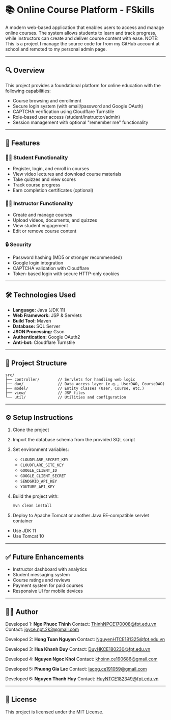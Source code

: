 # 📚 Online Course Platform - FSkills

A modern web-based application that enables users to access and manage online courses. The system allows students to learn and track progress, while instructors can create and deliver course content with ease.
NOTE: This is a project I manage the source code for from my GitHub account at school and remoted to my personal admin page.

---

## 🔍 Overview

This project provides a foundational platform for online education with the following capabilities:

* Course browsing and enrollment
* Secure login system (with email/password and Google OAuth)
* CAPTCHA verification using Cloudflare Turnstile
* Role-based user access (student/instructor/admin)
* Session management with optional "remember me" functionality

---

## 🚀 Features

### 👩‍🎓 Student Functionality

* Register, login, and enroll in courses
* View video lectures and download course materials
* Take quizzes and view scores
* Track course progress
* Earn completion certificates (optional)

### 👨‍🏫 Instructor Functionality

* Create and manage courses
* Upload videos, documents, and quizzes
* View student engagement
* Edit or remove course content

### 🔒 Security

* Password hashing (MD5 or stronger recommended)
* Google login integration
* CAPTCHA validation with Cloudflare
* Token-based login with secure HTTP-only cookies

---

## 🛠️ Technologies Used

* **Language:** Java (JDK 11)
* **Web Framework:** JSP & Servlets
* **Build Tool:** Maven
* **Database:** SQL Server
* **JSON Processing:** Gson
* **Authentication:** Google OAuth2
* **Anti-bot:** Cloudflare Turnstile

---

## 📁 Project Structure

```
src/
├── controller/        // Servlets for handling web logic
├── dao/               // Data access layer (e.g., UserDAO, CourseDAO)
├── model/             // Entity classes (User, Course, etc.)
├── view/              // JSP files
└── util/              // Utilities and configuration
```

---

## ⚙️ Setup Instructions

1. Clone the project
2. Import the database schema from the provided SQL script
3. Set environment variables:

   * `CLOUDFLARE_SECRET_KEY`
   * `CLOUDFLARE_SITE_KEY`
   * `GOOGLE_CLIENT_ID`
   * `GOOGLE_CLIENT_SECRET`
   * `SENDGRID_API_KEY`
   * `YOUTUBE_API_KEY`
4. Build the project with:

   ```bash
   mvn clean install
   ```
5. Deploy to Apache Tomcat or another Java EE-compatible servlet container
  - Use JDK 11
  - Use Tomcat 10
---

## ✅ Future Enhancements

* Instructor dashboard with analytics
* Student messaging system
* Course ratings and reviews
* Payment system for paid courses
* Responsive UI for mobile devices

---

## 👨‍💻 Author

Developed 1: **Ngo Phuoc Thinh**
Contact: ThinhNPCE170008@fpt.edu.vn
Contact: joyce.npt.2k3@gmail.com

Developed 2: **Hong Tuan Nguyen**
Contact: NguyenHTCE181325@fpt.edu.vn

Developed 3: **Hua Khanh Duy**
Contact: DuyHKCE180230@fpt.edu.vn

Developed 4: **Nguyen Ngoc Khoi**
Contact: khoinn.ce190686@gmail.com

Developed 5: **Phuong Gia Lac**
Contact: lacpg.ce191059@gmail.com

Developed 6: **Nguyen Thanh Huy**
Contact: HuyNTCE182349@fpt.edu.vn

---

## 📄 License

This project is licensed under the MIT License.
